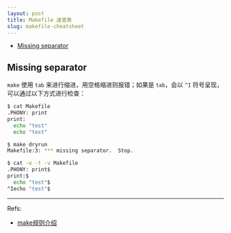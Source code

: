 ```yaml
---
layout: post
title: Makefile 速查表
slug: makefile-cheatsheet
---
```


<!-- vim-markdown-toc GFM -->

* [Missing separator](#missing-separator)

<!-- vim-markdown-toc -->

## Missing separator

`make` 使用 `tab` 来进行缩进，用空格缩进则报错；如果是 `tab`，会以 `^I` 符号呈现，可以通过以下方式进行检查：

``` sh
$ cat Makefile
.PHONY: print
print:
  echo "test"
  echo "test"

$ make dryrun
Makefile:3: *** missing separator.  Stop.

$ cat -e -t -v Makefile
.PHONY: print$
print:$
  echo "test"$
^Iecho "test"$
```

---
Refs:
- [make规则介绍](https://www.gnu.org/software/make/manual/make.html#Rule-Introduction)
